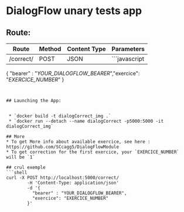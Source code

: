 # **DialogFlow** unary tests app

## Route:  
  
Route| Method| Content Type |Parameters|
-----|-------|--------------|----------|
/correct/ | POST | JSON | ```javascript
{ "bearer" : "*YOUR_DIALOGFLOW_BEARER*","exercice": "*EXERCICE_NUMBER*" }
```|


## Launching the App:  
  

 * `docker build -t dialogCorrect_img .`
 * `docker run --detach --name dialogCorrect -p5000:5000 -it dialogCorrect_img`

## More
* To get More info about available exercice, see here : https://github.com/SCcagg5/DialogFlowModule
* To get correction for the first exercice, your `EXERCICE_NUMBER` will be `1`

## crul exemple
```shell
curl -X POST http://localhost:5000/correct/ 
        -H 'Content-Type: application/json' 
        -d '{ 
          "bearer" : "YOUR_DIALOGFLOW_BEARER", 
          "exercice": "EXERCICE_NUMBER"
        }'
```

